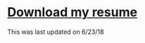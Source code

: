 [Download my resume](https://github.com/s-mcqueen/mcqueen-resume/raw/master/sean_mcqueen.pdf)
===

This was last updated on 6/23/18
